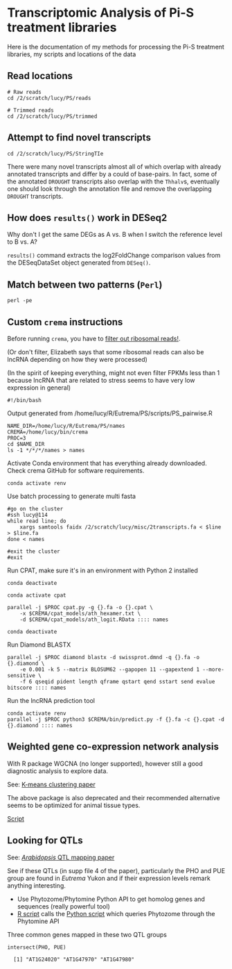 # Transcriptomic Analysis of Pi-S treatment libraries

Here is the documentation of my methods for processing the Pi-S treatment libraries, my scripts and locations of the data

## Read locations

```
# Raw reads
cd /2/scratch/lucy/PS/reads

# Trimmed reads
cd /2/scratch/lucy/PS/trimmed
```

## Attempt to find novel transcripts
```
cd /2/scratch/lucy/PS/StringTIe
```
There were many novel transcripts almost all of which overlap with already annotated transcripts and differ by a could of base-pairs. In fact, some of the annotated `DROUGHT` transcripts also overlap with the `Thhalv`s, eventually one should look through the annotation file and remove the overlapping `DROUGHT` transcripts.

## How does `results()` work in DESeq2

Why don't I get the same DEGs as A vs. B when I switch the reference level to B vs. A?

`results()` command extracts the log2FoldChange comparison values from the DESeqDataSet object generated from `DESeq()`.

## Match between two patterns (`Perl`)
```
perl -pe 
```

## Custom `crema` instructions

Before running `crema`, you have to [filter out ribosomal reads!](./scripts/ribosomeFilter.sh).

(Or don't filter, Elizabeth says that some ribosomal reads can also be lncRNA depending on how they were processed)

(In the spirit of keeping everything, might not even filter FPKMs less than 1 because lncRNA that are related to stress seems to have very low expression in general)

```
#!/bin/bash
```

Output generated from /home/lucy/R/Eutrema/PS/scripts/PS_pairwise.R
```
NAME_DIR=/home/lucy/R/Eutrema/PS/names
CREMA=/home/lucy/bin/crema
PROC=3
cd $NAME_DIR
ls -1 */*/*/names > names
```

Activate Conda environment that has everything already downloaded. Check crema GitHub for software requirements.

```
conda activate renv
```

Use batch processing to generate multi fasta

```
#go on the cluster
#ssh lucy@114
while read line; do
    xargs samtools faidx /2/scratch/lucy/misc/2transcripts.fa < $line > $line.fa
done < names

#exit the cluster
#exit
```

Run CPAT, make sure it's in an environment with Python 2 installed

```
conda deactivate

conda activate cpat

parallel -j $PROC cpat.py -g {}.fa -o {}.cpat \
    -x $CREMA/cpat_models/ath_hexamer.txt \
    -d $CREMA/cpat_models/ath_logit.RData :::: names

conda deactivate
```

Run Diamond BLASTX

```
parallel -j $PROC diamond blastx -d swissprot.dmnd -q {}.fa -o {}.diamond \
    -e 0.001 -k 5 --matrix BLOSUM62 --gapopen 11 --gapextend 1 --more-sensitive \
    -f 6 qseqid pident length qframe qstart qend sstart send evalue bitscore :::: names
```

Run the lncRNA prediction tool

```
conda activate renv
parallel -j $PROC python3 $CREMA/bin/predict.py -f {}.fa -c {}.cpat -d {}.diamond :::: names
```
## Weighted gene co-expression network analysis

With R package WGCNA (no longer supported), however still a good diagnostic analysis to explore data. 

See: [K-means clustering paper](https://bmcsystbiol.biomedcentral.com/articles/10.1186/s12918-017-0420-6#article-info)

The above package is also deprecated and their recommended alternative seems to be optimized for animal tissue types.

[Script](./scripts/PS_wgcna.R)

## Looking for QTLs

See: [*Arabidopsis* QTL mapping paper](https://bmcplantbiol.biomedcentral.com/articles/10.1186/s12870-019-1996-3)

See if these QTLs (in supp file 4 of the paper), particularly the PHO and PUE group are found in *Eutrema* Yukon and if their expression levels remark anything interesting.

* Use Phytozome/Phytomine Python API to get homolog genes and sequences (really powerful tool)
* [R script](./scripts/PS_QTL.R) calls the [Python script](./scripts/phytozomeQTL.py) which queries Phytozome through the Phytomine API

Three common genes mapped in these two QTL groups

```
intersect(PHO, PUE)

  [1] "AT1G24020" "AT1G47970" "AT1G47980"
```

